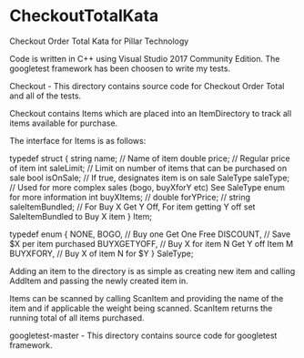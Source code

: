 # CheckoutTotalKata
Checkout Order Total Kata for Pillar Technology

Code is written in C++ using Visual Studio 2017 Community Edition. The googletest framework has been choosen to write my tests.

Checkout - This directory contains source code for Checkout Order Total and all of the tests.

Checkout contains Items which are placed into an ItemDirectory to track all items available for purchase.

The interface for Items is as follows:

typedef struct {
   string name;             // Name of item 
   double price;            // Regular price of item
   int saleLimit;           // Limit on number of items that can be purchased on sale
   bool isOnSale;           // If true, designates item is on sale
   SaleType saleType;       // Used for more complex sales (bogo, buyXforY etc) See SaleType enum for more information
   int buyXItems;           // 
   double forYPrice;        // 
   string saleItemBundled;  // For Buy X Get Y Off, For item getting Y off set SaleItemBundled to Buy X item
} Item;

typedef enum {
   NONE,
   BOGO,              // Buy one Get One Free
   DISCOUNT,          // Save $X per item purchased
   BUYXGETYOFF,       // Buy X for item N Get Y off Item M
   BUYXFORY,          // Buy X of item N for $Y
} SaleType;

Adding an item to the directory is as simple as creating new item and calling AddItem and passing the newly created item in.

Items can be scanned by calling ScanItem and providing the name of the item and if applicable the weight being scanned. ScanItem returns the running total of all items purchased. 
 
googletest-master - This directory contains source code for googletest framework.
